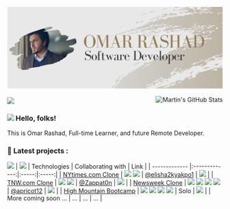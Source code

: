 [![Header](header.svg "Header")]()

<a href="https://github.com/od-c0d3r">
  <img align="center" src="https://github-readme-stats.od-c0d3r.vercel.app/api/top-langs/?username=od-c0d3r&hide=java,html,css&title_color=947F57&text_color=3D3D3D&icon_color=A2906E&bg_color=e8e8e8" />
</a>
<a href="https://github.com/od-c0d3r">
  <img align="right" src="https://github-readme-stats.od-c0d3r.vercel.app/api?username=od-c0d3r&show_icons=true&line_height=27&count_private=true&title_color=947F57&text_color=3D3D3D&icon_color=A2906E&bg_color=e8e8e8" alt="Martin's GitHub Stats" />
</a>



### <img src="https://raw.githubusercontent.com/MartinHeinz/MartinHeinz/master/wave.gif" width="30px"> Hello, folks!

This is Omar Rashad, Full-time Learner, and future Remote Developer.

### 💼 Latest projects :

[![](https://img.shields.io/badge/LIVE-DEMO-red)](https://nobbier-pencils.000webhostapp.com/)
| <img src="https://media1.giphy.com/media/3oEjI1JmchoJMbIJYQ/giphy.gif?cid=ecf05e478utui5ftx4u2o0aqjbzllljnr7iufxnl5wa12n0q&rid=giphy.gif" width="100px"> | Technologies | Collaborating with | Link |
| ------------- |:-------------:|:-----:|:-----:|
| [NYtimes.com Clone](https://github.com/elisha2kyakpo1/New-york-times-Milestone) | ![](https://img.shields.io/badge/-HTML-000000) ![](https://img.shields.io/badge/-CSS-lightgray)  | [@elisha2kyakpo1](https://github.com/elisha2kyakpo1) | [![](https://img.shields.io/badge/LIVE-DEMO-red)](https://nobbier-pencils.000webhostapp.com/)  |
| [TNW.com Clone](https://github.com/Zappat0n/TNW-clone) | ![](https://img.shields.io/badge/-HTML5-EA6228) ![](https://img.shields.io/badge/-CSS3-32A2D6) | [@Zappat0n](https://github.com/Zappat0n) | [![](https://img.shields.io/badge/LIVE-DEMO-red)](https://zappat0n.github.io/TNW-clone/) |
| [Newsweek Clone](https://github.com/od-c0d3r/newsweek-clone) | ![](https://img.shields.io/badge/-HTML5-EA6228) ![](https://img.shields.io/badge/-CSS3-32A2D6) ![](https://img.shields.io/badge/-SASS-CF649A) ![](https://img.shields.io/badge/-Bootstrap4-563D7C)      |    [@apricot12](https://github.com/apricot12) | [![](https://img.shields.io/badge/LIVE-DEMO-red)](https://od-c0d3r.github.io/newsweek-clone/)  |
| [High Mountain Bootcamp](https://github.com/od-c0d3r/highmount) | ![](https://img.shields.io/badge/-HTML5-EA6228) ![](https://img.shields.io/badge/-CSS3-32A2D6) ![](https://img.shields.io/badge/-SASS-CF649A) ![](https://img.shields.io/badge/-Bootstrap4-563D7C) | Solo | [![](https://img.shields.io/badge/LIVE-DEMO-red)](https://od-c0d3r.github.io/highmount/) |
| More coming soon ... |    ...   | ...   | ...  |


